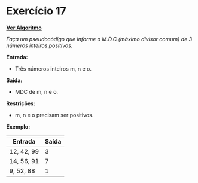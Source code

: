 # Exercício 17

[**Ver Algoritmo**](Algoritmo17.md)

*Faça um pseudocódigo que informe o M.D.C (máximo divisor comum) de 3
números inteiros positivos.*

**Entrada:**
- Três números inteiros m, n e o.

**Saída:**
- MDC de m, n e o.

**Restrições:**
- m, n e o precisam ser positivos.

**Exemplo:**

| Entrada      | Saída |
| ------------ | ----- |
| 12, 42, 99   | 3     |
| 14, 56, 91   | 7     |
| 9, 52, 88    | 1     |
